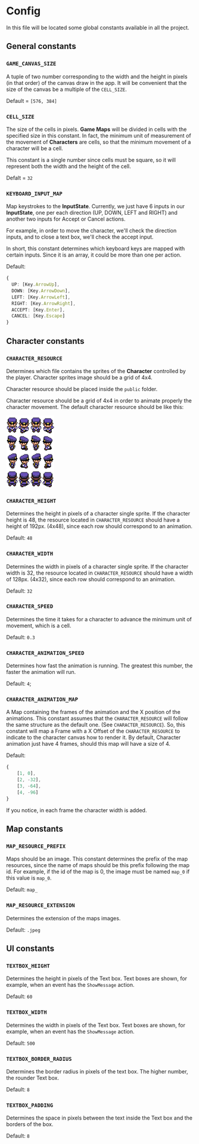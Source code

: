 # Config
In this file will be located some global constants available in all the project.

## General constants

### `GAME_CANVAS_SIZE`
A tuple of two number corresponding to the width and the height in pixels (in that order) 
of the canvas draw in the app. It will be convenient that the size of the canvas be a multiple
of the `CELL_SIZE`.

Default = `[576, 384]`

### `CELL_SIZE`
The size of the cells in pixels. <b>Game Maps</b> will be divided in cells with the specified
size in this constant. In fact, the minimum unit of measurement of the movement of <b>Characters</b> 
are cells, so that the minimum movement of a character will be a cell. 

This constant is a single number since cells must be square, so it will represent both the width 
and the height of the cell.

Defalt = `32`

### `KEYBOARD_INPUT_MAP`
Map keystrokes to the <b>InputState</b>. Currently, we just have 6 inputs in our <b>InputState</b>,
one per each direction (UP, DOWN, LEFT and RIGHT) and another two inputs for Accept or Cancel actions.

For example, in order to move the character, we'll check the direction inputs, and to close a text box,
we'll check the accept input.

In short, this constant determines which keyboard keys are mapped with certain inputs. Since it is
an array, it could be more than one per action. 

Default:
```ts
{
  UP: [Key.ArrowUp],
  DOWN: [Key.ArrowDown],
  LEFT: [Key.ArrowLeft],
  RIGHT: [Key.ArrowRight],
  ACCEPT: [Key.Enter],
  CANCEL: [Key.Escape]
}
```

## Character constants
### `CHARACTER_RESOURCE`
Determines which file contains the sprites of the <b>Character</b> controlled by the player.
Character sprites image should be a grid of 4x4.

Character resource should be placed inside the `public` folder.

Character resource should be a grid of 4x4 in order to animate properly the character movement. 
The default character resource should be like this:

![Default character](../../public/NPC_01.png)

### `CHARACTER_HEIGHT`
Determines the height in pixels of a character single sprite. If the character height is
48, the resource located in `CHARACTER_RESOURCE` should have a height of 192px. (4x48), since
each row should correspond to an animation.

Default: `48`

### `CHARACTER_WIDTH`
Determines the width in pixels of a character single sprite. If the character width is
32, the resource located in `CHARACTER_RESOURCE` should have a width of 128px. (4x32), since
each row should correspond to an animation.

Default: `32`

### `CHARACTER_SPEED`
Determines the time it takes for a character to advance the minimum unit of movement, which is a cell.

Default: `0.3`

### `CHARACTER_ANIMATION_SPEED`
Determines how fast the animation is running. The greatest this number, the faster the animation will run.

Default: `4`;

### `CHARACTER_ANIMATION_MAP`
A Map containing the frames of the animation and the X position of the animations. This constant assumes that
the `CHARACTER_RESOURCE` will follow the same structure as the default one. (See `CHARACTER_RESOURCE`).
So, this constant will map a Frame with a X Offset of the `CHARACTER_RESOURCE` to indicate to the 
character canvas how to render it. By default, Character animation just have 4 frames, should this map will have
a size of 4.

Default:
```ts
{
    [1, 0], 
    [2, -32],
    [3, -64],
    [4, -96]
}
```
If you notice, in each frame the character width is added.

## Map constants
### `MAP_RESOURCE_PREFIX`
Maps should be an image. This constant determines the prefix of the map resources, since the
name of maps should be this prefix following the map id. For example, if the id of the map is 0,
the image must be named `map_0` if this value is `map_0`.

Default: `map_`

### `MAP_RESOURCE_EXTENSION`
Determines the extension of the maps images. 

Default: `.jpeg`

## UI constants

### `TEXTBOX_HEIGHT`
Determines the height in pixels of the Text box. Text boxes are shown, for example, when an event has the 
`ShowMessage` action.

Default: `60`

### `TEXTBOX_WIDTH`
Determines the width in pixels of the Text box. Text boxes are shown, for example, when an event has the
`ShowMessage` action.

Default: `500`

### `TEXTBOX_BORDER_RADIUS`
Determines the border radius in pixels of the text box. The higher number, the rounder Text box.

Default: `8`

### `TEXTBOX_PADDING`
Determines the space in pixels between the text inside the Text box and the borders of the box.

Default: `8`